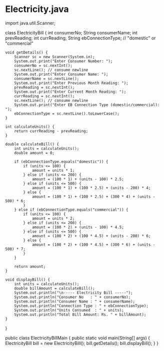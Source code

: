 # Electricity.java
import java.util.Scanner;

class ElectricityBill {
    int consumerNo;
    String consumerName;
    int prevReading;
    int currReading;
    String ebConnectionType; // "domestic" or "commercial"

    void getDetails() {
        Scanner sc = new Scanner(System.in);
        System.out.print("Enter Consumer Number: ");
        consumerNo = sc.nextInt();
        sc.nextLine(); // consume newline
        System.out.print("Enter Consumer Name: ");
        consumerName = sc.nextLine();
        System.out.print("Enter Previous Month Reading: ");
        prevReading = sc.nextInt();
        System.out.print("Enter Current Month Reading: ");
        currReading = sc.nextInt();
        sc.nextLine(); // consume newline
        System.out.print("Enter EB Connection Type (domestic/commercial): ");
        ebConnectionType = sc.nextLine().toLowerCase();
    }

    int calculateUnits() {
        return currReading - prevReading;
    }

    double calculateBill() {
        int units = calculateUnits();
        double amount = 0;

        if (ebConnectionType.equals("domestic")) {
            if (units <= 100) {
                amount = units * 1;
            } else if (units <= 200) {
                amount = (100 * 1) + (units - 100) * 2.5;
            } else if (units <= 500) {
                amount = (100 * 1) + (100 * 2.5) + (units - 200) * 4;
            } else {
                amount = (100 * 1) + (100 * 2.5) + (300 * 4) + (units - 500) * 6;
            }
        } else if (ebConnectionType.equals("commercial")) {
            if (units <= 100) {
                amount = units * 2;
            } else if (units <= 200) {
                amount = (100 * 2) + (units - 100) * 4.5;
            } else if (units <= 500) {
                amount = (100 * 2) + (100 * 4.5) + (units - 200) * 6;
            } else {
                amount = (100 * 2) + (100 * 4.5) + (300 * 6) + (units - 500) * 7;
            }
        }

        return amount;
    }

    void displayBill() {
        int units = calculateUnits();
        double billAmount = calculateBill();
        System.out.println("\n----- Electricity Bill -----");
        System.out.println("Consumer No   : " + consumerNo);
        System.out.println("Consumer Name : " + consumerName);
        System.out.println("Connection Type : " + ebConnectionType);
        System.out.println("Units Consumed  : " + units);
        System.out.println("Total Bill Amount: Rs. " + billAmount);
    }
}

public class ElectricityBillMain {
    public static void main(String[] args) {
        ElectricityBill bill = new ElectricityBill();
        bill.getDetails();
        bill.displayBill();
    }
}
